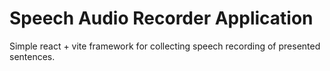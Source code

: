 # Speech Audio Recorder Application

Simple react + vite framework for collecting speech recording of presented sentences.
